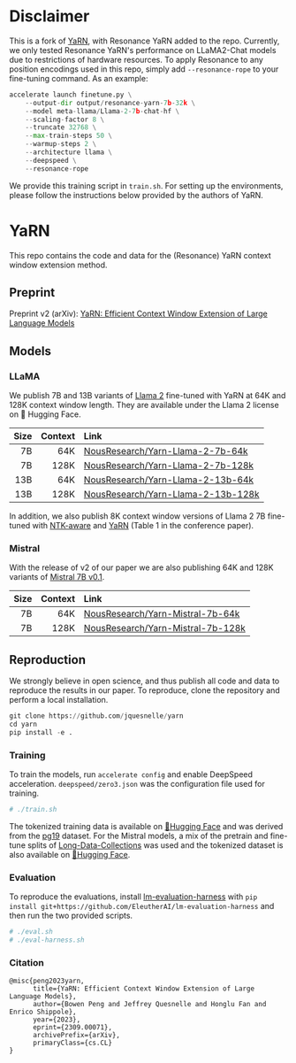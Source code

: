 # Disclaimer

This is a fork of [YaRN](https://github.com/jquesnelle/yarn), with Resonance YaRN added to the repo. Currently, we only tested Resonance YaRN's performance on LLaMA2-Chat models due to restrictions of hardware resources. To apply Resonance to any position encodings used in this repo, simply add ``--resonance-rope`` to your fine-tuning command. As an example:

```python
accelerate launch finetune.py \
    --output-dir output/resonance-yarn-7b-32k \
    --model meta-llama/Llama-2-7b-chat-hf \
    --scaling-factor 8 \
    --truncate 32768 \
    --max-train-steps 50 \
    --warmup-steps 2 \
    --architecture llama \
    --deepspeed \
    --resonance-rope
```

We provide this training script in ``train.sh``. For setting up the environments, please follow the instructions below provided by the authors of YaRN.


# YaRN

This repo contains the code and data for the (Resonance) YaRN context window extension method.

## Preprint

Preprint v2 (arXiv): [YaRN: Efficient Context Window Extension of Large Language Models](https://arxiv.org/abs/2309.00071)

## Models

### LLaMA

We publish 7B and 13B variants of [Llama 2](https://about.fb.com/news/2023/07/llama-2/) fine-tuned with YaRN at 64K and 128K context window length.
They are available under the Llama 2 license on 🤗 Hugging Face.

| Size | Context | Link   |
| ---: | ------: | :----- |
|   7B |     64K | [NousResearch/Yarn-Llama-2-7b-64k](https://huggingface.co/NousResearch/Yarn-Llama-2-7b-64k)     |
|   7B |    128K | [NousResearch/Yarn-Llama-2-7b-128k](https://huggingface.co/NousResearch/Yarn-Llama-2-7b-128k)   |
|  13B |     64K | [NousResearch/Yarn-Llama-2-13b-64k](https://huggingface.co/NousResearch/Yarn-Llama-2-13b-64k)   |
|  13B |    128K | [NousResearch/Yarn-Llama-2-13b-128k](https://huggingface.co/NousResearch/Yarn-Llama-2-13b-128k) |

In addition, we also publish 8K context window versions of Llama 2 7B fine-tuned with [NTK-aware](https://huggingface.co/emozilla/NTK-Llama-2-7b-8k) and [YaRN](https://huggingface.co/emozilla/Yarn-Llama-2-7b-8k) (Table 1 in the conference paper).

### Mistral

With the release of v2 of our paper we are also publishing 64K and 128K variants of [Mistral 7B v0.1](https://huggingface.co/mistralai/Mistral-7B-v0.1).

| Size | Context | Link   |
| ---: | ------: | :----- |
|   7B |     64K | [NousResearch/Yarn-Mistral-7b-64k](https://huggingface.co/NousResearch/Yarn-Mistral-7b-64k)     |
|   7B |    128K | [NousResearch/Yarn-Mistral-7b-128k](https://huggingface.co/NousResearch/Yarn-Mistral-7b-128k)   |

## Reproduction

We strongly believe in open science, and thus publish all code and data to reproduce the results in our paper.
To reproduce, clone the repository and perform a local installation.

```python
git clone https://github.com/jquesnelle/yarn
cd yarn
pip install -e .
```

### Training

To train the models, run `accelerate config` and enable DeepSpeed acceleration. `deepspeed/zero3.json` was the configuration file used for training.

```sh
# ./train.sh
```

The tokenized training data is available on [🤗Hugging Face](https://huggingface.co/datasets/emozilla/pg_books-tokenized-bos-eos-chunked-65536) and was derived from the [pg19](https://huggingface.co/datasets/emozilla/pg19) dataset.
For the Mistral models, a mix of the pretrain and fine-tune splits of [Long-Data-Collections](https://huggingface.co/datasets/togethercomputer/Long-Data-Collections) was used and the tokenized dataset is also available on [🤗Hugging Face](https://huggingface.co/datasets/emozilla/yarn-train-tokenized-16k-mistral).

### Evaluation

To reproduce the evaluations, install [lm-evaluation-harness](https://github.com/EleutherAI/lm-evaluation-harness) with `pip install git+https://github.com/EleutherAI/lm-evaluation-harness` and then run the two provided scripts.

```sh
# ./eval.sh
# ./eval-harness.sh
```

### Citation

```
@misc{peng2023yarn,
      title={YaRN: Efficient Context Window Extension of Large Language Models}, 
      author={Bowen Peng and Jeffrey Quesnelle and Honglu Fan and Enrico Shippole},
      year={2023},
      eprint={2309.00071},
      archivePrefix={arXiv},
      primaryClass={cs.CL}
}
```
